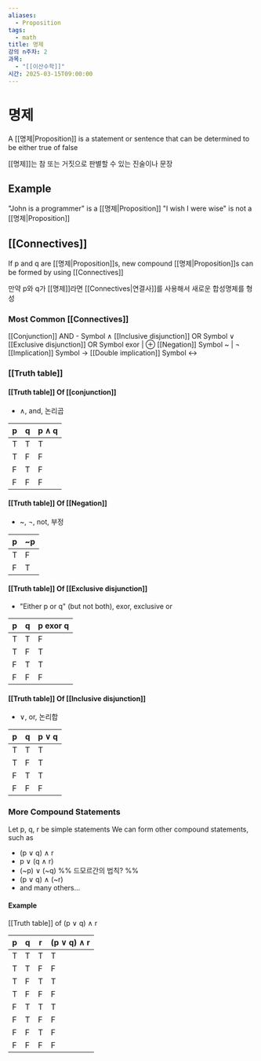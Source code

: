 ```yaml
---
aliases:
  - Proposition
tags:
  - math
title: 명제
강의 n주차: 2
과목:
  - "[[이산수학]]"
시간: 2025-03-15T09:00:00
---
```


# 명제

A [[명제|Proposition]] is a statement or sentence that can be determined to be either true of false

[[명제]]는 참 또는 거짓으로 판별할 수 있는 진술이나 문장

## Example

"John is a programmer" is a [[명제|Proposition]]
"I wish I were wise" is not a [[명제|Proposition]]

## [[Connectives]]

If p and q are [[명제|Proposition]]s, new compound [[명제|Proposition]]s can be formed by using [[Connectives]]

만약 p와 q가 [[명제]]라면 [[Connectives|연결사]]를 사용해서 새로운 합성명제를 형성

### Most Common [[Connectives]]

[[Conjunction]] AND - Symbol ∧
[[Inclusive disjunction]] OR Symbol ∨
[[Exclusive disjunction]] OR Symbol exor | ⊕
[[Negation]] Symbol ~ | ¬
[[Implication]] Symbol ->
[[Double implication]] Symbol <->

### [[Truth table]]

#### [[Truth table]] Of [[conjunction]]

- ∧, and, 논리곱

| p   | q   | p ∧ q |
| --- | --- | ----- |
| T   | T   | T     |
| T   | F   | F     |
| F   | T   | F     |
| F   | F   | F     |

#### [[Truth table]] Of [[Negation]]

- ~, ¬, not, 부정

| p   | ~p  |
| --- | --- |
| T   | F   |
| F   | T   |

#### [[Truth table]] Of [[Exclusive disjunction]]

- "Either p or q" (but not both), exor, exclusive or

| p   | q   | p exor q |
| --- | --- | -------- |
| T   | T   | F        |
| T   | F   | T        |
| F   | T   | T        |
| F   | F   | F        |

#### [[Truth table]] Of [[Inclusive disjunction]]

- ∨, or, 논리합

| p   | q   | p ∨ q |
| --- | --- | ----- |
| T   | T   | T     |
| T   | F   | T     |
| F   | T   | T     |
| F   | F   | F     |

### More Compound Statements

Let p, q, r be simple statements
We can form other compound statements, such as
- (p ∨ q) ∧ r
- p ∨ (q ∧ r)
- (~p) ∨ (~q) %% 드모르간의 법칙? %%
- (p ∨ q) ∧ (~r)
- and many others…

#### Example

[[Truth table]] of (p ∨ q) ∧ r

| p   | q   | r   | (p ∨ q) ∧ r |
| --- | --- | --- | ----------- |
| T   | T   | T   | T           |
| T   | T   | F   | F           |
| T   | F   | T   | T           |
| T   | F   | F   | F           |
| F   | T   | T   | T           |
| F   | T   | F   | F           |
| F   | F   | T   | F           |
| F   | F   | F   | F           |
